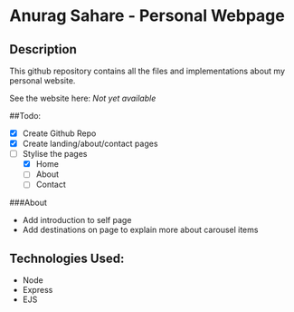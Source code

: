 # Anurag Sahare - Personal Webpage

## Description
This github repository contains all the files and implementations about my personal website.

See the website here: 
*Not yet available*

##Todo:
- [x] Create Github Repo
- [x] Create landing/about/contact pages
- [ ] Stylise the pages
    - [X] Home 
    - [ ] About
    - [ ] Contact

###About
- Add introduction to self page
- Add destinations on page to explain more about carousel items

## Technologies Used:
- Node
- Express 
- EJS